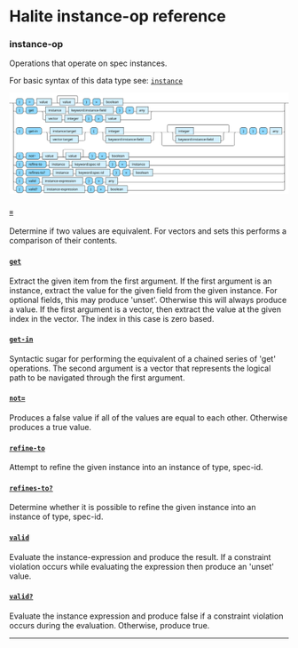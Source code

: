 <!---
  This markdown file was generated. Do not edit.
  -->

# Halite instance-op reference

### <a name="instance-op"></a>instance-op

Operations that operate on spec instances.

For basic syntax of this data type see: [`instance`](halite-basic-syntax-reference.md#instance)

!["instance-op"](./halite-bnf-diagrams/instance-op.svg)

#### [`=`](halite-full-reference.md#_E)

Determine if two values are equivalent. For vectors and sets this performs a comparison of their contents.

#### [`get`](halite-full-reference.md#get)

Extract the given item from the first argument. If the first argument is an instance, extract the value for the given field from the given instance. For optional fields, this may produce 'unset'. Otherwise this will always produce a value. If the first argument is a vector, then extract the value at the given index in the vector. The index in this case is zero based.

#### [`get-in`](halite-full-reference.md#get-in)

Syntactic sugar for performing the equivalent of a chained series of 'get' operations. The second argument is a vector that represents the logical path to be navigated through the first argument.

#### [`not=`](halite-full-reference.md#not_E)

Produces a false value if all of the values are equal to each other. Otherwise produces a true value.

#### [`refine-to`](halite-full-reference.md#refine-to)

Attempt to refine the given instance into an instance of type, spec-id.

#### [`refines-to?`](halite-full-reference.md#refines-to_Q)

Determine whether it is possible to refine the given instance into an instance of type, spec-id.

#### [`valid`](halite-full-reference.md#valid)

Evaluate the instance-expression and produce the result. If a constraint violation occurs while evaluating the expression then produce an 'unset' value.

#### [`valid?`](halite-full-reference.md#valid_Q)

Evaluate the instance expression and produce false if a constraint violation occurs during the evaluation. Otherwise, produce true.

---
